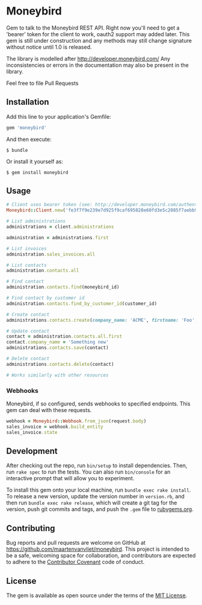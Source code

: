 # Moneybird

Gem to talk to the Moneybird REST API. Right now you'll need to get a 'bearer' token for the client to work, oauth2 support may added later. This gem is still under construction and any methods may still change signature without notice until 1.0 is released.

The library is modelled after http://developer.moneybird.com/ Any inconsistencies or errors in the documentation may also be present in the library.

Feel free to file Pull Requests

## Installation

Add this line to your application's Gemfile:

```ruby
gem 'moneybird'
```

And then execute:

    $ bundle

Or install it yourself as:

    $ gem install moneybird

## Usage

```ruby
# Client uses bearer token (see: http://developer.moneybird.com/authentication/)
Moneybird::Client.new('fe3f7f9e239e7d925f9caf695028e60fd3e5c2085f7aebb983cea731dea6b44f')

# List administrations
administrations = client.administrations

administration = administrations.first

# List invoices
administration.sales_invoices.all

# List contacts
administration.contacts.all

# Find contact
administration.contacts.find(moneybird_id)

# Find contact by customer id
administration.contacts.find_by_customer_id(customer_id)

# Create contact
administrations.contacts.create(company_name: 'ACME', firstname: 'Foo', lastname: 'Bar')

# Update contact
contact = administration.contacts.all.first
contact.company_name = 'Something new'
administrations.contacts.save(contact)

# Delete contact
administrations.contacts.delete(contact)

# Works similarly with other resources

```
### Webhooks

Moneybird, if so configured, sends webhooks to specified endpoints. This gem can deal with these requests.
```ruby
webhook = Moneybird::Webhook.from_json(request.body)
sales_invoice = webhook.build_entity
sales_invoice.state 
```

## Development

After checking out the repo, run `bin/setup` to install dependencies. Then, run `rake spec` to run the tests. You can also run `bin/console` for an interactive prompt that will allow you to experiment.

To install this gem onto your local machine, run `bundle exec rake install`. To release a new version, update the version number in `version.rb`, and then run `bundle exec rake release`, which will create a git tag for the version, push git commits and tags, and push the `.gem` file to [rubygems.org](https://rubygems.org).

## Contributing

Bug reports and pull requests are welcome on GitHub at https://github.com/maartenvanvliet/moneybird. This project is intended to be a safe, welcoming space for collaboration, and contributors are expected to adhere to the [Contributor Covenant](http://contributor-covenant.org) code of conduct.


## License

The gem is available as open source under the terms of the [MIT License](http://opensource.org/licenses/MIT).

